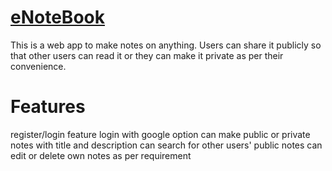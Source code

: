 # [eNoteBook](https://enotebook-07vd.onrender.com)

This is a web app to make notes on anything. Users can share it publicly so that other users can read it
or they can make it private as per their convenience.

# Features
register/login feature
login with google option
can make public or private notes with title and description
can search for other users' public notes
can edit or delete own notes as per requirement
